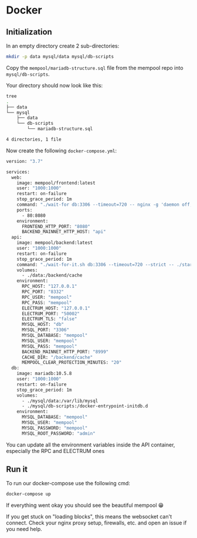 # Docker

## Initialization

In an empty directory create 2 sub-directories:
```bash
mkdir -p data mysql/data mysql/db-scripts
```

Copy the `mempool/mariadb-structure.sql` file from the mempool repo into `mysql/db-scripts`.

Your directory should now look like this:

```bash
tree
.
├── data
└── mysql
    ├── data
    └── db-scripts
        └── mariadb-structure.sql

4 directories, 1 file
```

Now create the following `docker-compose.yml`:

```bash
version: "3.7"

services:
  web:
    image: mempool/frontend:latest
    user: "1000:1000"
    restart: on-failure
    stop_grace_period: 1m
    command: "./wait-for db:3306 --timeout=720 -- nginx -g 'daemon off;'"
    ports:
      - 80:8080
    environment:
      FRONTEND_HTTP_PORT: "8080"
      BACKEND_MAINNET_HTTP_HOST: "api"
  api:
    image: mempool/backend:latest
    user: "1000:1000"
    restart: on-failure
    stop_grace_period: 1m
    command: "./wait-for-it.sh db:3306 --timeout=720 --strict -- ./start.sh"
    volumes:
      - ./data:/backend/cache
    environment:
      RPC_HOST: "127.0.0.1"
      RPC_PORT: "8332"
      RPC_USER: "mempool"
      RPC_PASS: "mempool"
      ELECTRUM_HOST: "127.0.0.1"
      ELECTRUM_PORT: "50002"
      ELECTRUM_TLS: "false"
      MYSQL_HOST: "db"
      MYSQL_PORT: "3306"
      MYSQL_DATABASE: "mempool"
      MYSQL_USER: "mempool"
      MYSQL_PASS: "mempool"
      BACKEND_MAINNET_HTTP_PORT: "8999"
      CACHE_DIR: "/backend/cache"
      MEMPOOL_CLEAR_PROTECTION_MINUTES: "20"
  db:
    image: mariadb:10.5.8
    user: "1000:1000"
    restart: on-failure
    stop_grace_period: 1m
    volumes:
      - ./mysql/data:/var/lib/mysql
      - ./mysql/db-scripts:/docker-entrypoint-initdb.d
    environment:
      MYSQL_DATABASE: "mempool"
      MYSQL_USER: "mempool"
      MYSQL_PASSWORD: "mempool"
      MYSQL_ROOT_PASSWORD: "admin"

```

You can update all the environment variables inside the API container, especially the RPC and ELECTRUM ones

## Run it

To run our docker-compose use the following cmd:

```bash
docker-compose up
```

If everything went okay you should see the beautiful mempool :grin:

If you get stuck on "loading blocks", this means the websocket can't connect.
Check your nginx proxy setup, firewalls, etc. and open an issue if you need help.
